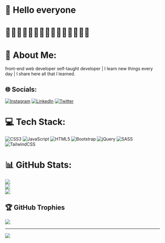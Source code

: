 # 👋 Hello everyone


# 🧑🏻‍💻🧑🏻‍💻🧑🏻‍💻🧑🏻‍💻🧑🏻‍💻


# 💫 About Me:
front-end web developer self-taught developer | I learn new things every day | I share here all that I learned.


## 🌐 Socials:
[![Instagram](https://img.shields.io/badge/Instagram-%23E4405F.svg?logo=Instagram&logoColor=white)](https://instagram.com/abdo_elkateb) [![LinkedIn](https://img.shields.io/badge/LinkedIn-%230077B5.svg?logo=linkedin&logoColor=white)](https://www.linkedin.com/in/abdo-elkateb-554884275/) [![Twitter](https://img.shields.io/badge/Twitter-%231DA1F2.svg?logo=Twitter&logoColor=white)](https://twitter.com/abdo__elkateb) 

# 💻 Tech Stack:
![CSS3](https://img.shields.io/badge/css3-%231572B6.svg?style=for-the-badge&logo=css3&logoColor=white) ![JavaScript](https://img.shields.io/badge/javascript-%23323330.svg?style=for-the-badge&logo=javascript&logoColor=%23F7DF1E) ![HTML5](https://img.shields.io/badge/html5-%23E34F26.svg?style=for-the-badge&logo=html5&logoColor=white) ![Bootstrap](https://img.shields.io/badge/bootstrap-%23563D7C.svg?style=for-the-badge&logo=bootstrap&logoColor=white) ![jQuery](https://img.shields.io/badge/jquery-%230769AD.svg?style=for-the-badge&logo=jquery&logoColor=white) ![SASS](https://img.shields.io/badge/SASS-hotpink.svg?style=for-the-badge&logo=SASS&logoColor=white) ![TailwindCSS](https://img.shields.io/badge/tailwindcss-%2338B2AC.svg?style=for-the-badge&logo=tailwind-css&logoColor=white)
# 📊 GitHub Stats:
![](https://github-readme-stats.vercel.app/api?username=Abdo-Elkateb&theme=radical&hide_border=true&include_all_commits=true&count_private=true)<br/>
![](https://github-readme-streak-stats.herokuapp.com/?user=Abdo-Elkateb&theme=radical&hide_border=true)<br/>
![](https://github-readme-stats.vercel.app/api/top-langs/?username=Abdo-Elkateb&theme=radical&hide_border=true&include_all_commits=true&count_private=true&layout=compact)

## 🏆 GitHub Trophies
![](https://github-profile-trophy.vercel.app/?username=Abdo-Elkateb&theme=monokai&no-frame=false&no-bg=true&margin-w=4)



---
[![](https://visitcount.itsvg.in/api?id=Abdo-Elkateb&icon=0&color=0)](https://visitcount.itsvg.in)

<!-- Proudly created with GPRM ( https://gprm.itsvg.in ) -->
